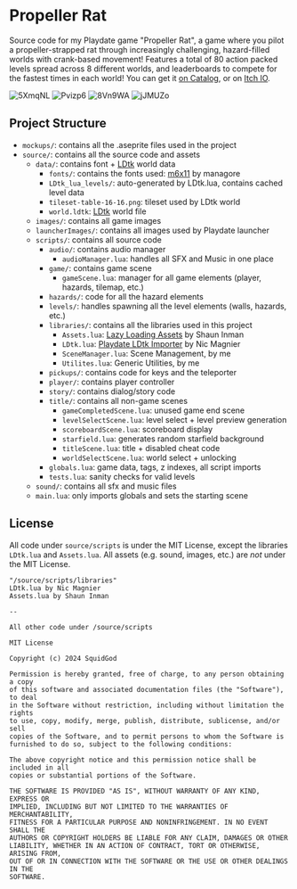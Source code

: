 # Propeller Rat
Source code for my Playdate game "Propeller Rat", a game where you pilot a propeller-strapped rat through increasingly challenging, hazard-filled worlds with crank-based movement! Features a total of 80 action packed levels spread across 8 different worlds, and leaderboards to compete for the fastest times in each world! You can get it [on Catalog](https://play.date/games/propeller-rat), or on [Itch IO](https://squidgod.itch.io/propeller-rat).

![5XmqNL](https://github.com/user-attachments/assets/22681be5-72bf-43ad-bec0-1d249f12f181)
![Pvizp6](https://github.com/user-attachments/assets/7108e9ce-0862-4f1f-80e5-fdc2811a9ab0)
![8Vn9WA](https://github.com/user-attachments/assets/8f300b6e-6a39-45bd-90fa-1488bba71798)
![jJMUZo](https://github.com/user-attachments/assets/4e4bc5e2-32cd-496b-8c90-b7b34fda7835)


## Project Structure
- `mockups/`: contains all the .aseprite files used in the project
- `source/`: contains all the source code and assets
  - `data/`: contains font + [LDtk](https://ldtk.io/) world data
    - `fonts/`: contains the fonts used: [m6x11](https://managore.itch.io/m6x11) by managore
    - `LDtk_lua_levels/`: auto-generated by LDtk.lua, contains cached level data
    - `tileset-table-16-16.png`: tileset used by LDtk world
    - `world.ldtk`: [LDtk](https://ldtk.io/) world file
  - `images/`: contains all game images
  - `launcherImages/`: contains all images used by Playdate launcher
  - `scripts/`: contains all source code
    - `audio/`: contains audio manager
      - `audioManager.lua`: handles all SFX and Music in one place
    - `game/`: contains game scene
      - `gameScene.lua`: manager for all game elements (player, hazards, tilemap, etc.)
    - `hazards/`: code for all the hazard elements
    - `levels/`: handles spawning all the level elements (walls, hazards, etc.)
    - `libraries/`: contains all the libraries used in this project
      - `Assets.lua`: [Lazy Loading Assets](https://devforum.play.date/t/best-practices-for-managing-lots-of-assets/395/2) by Shaun Inman
      - `LDtk.lua`: [Playdate LDtk Importer](https://github.com/NicMagnier/PlaydateLDtkImporter) by Nic Magnier
      - `SceneManager.lua`: Scene Management, by me
      - `Utilites.lua`: Generic Utilities, by me
    - `pickups/`: contains code for keys and the teleporter
    - `player/`: contains player controller
    - `story/`: contains dialog/story code
    - `title/`: contains all non-game scenes
      - `gameCompletedScene.lua`: unused game end scene
      - `levelSelectScene.lua`: level select + level preview generation
      - `scoreboardScene.lua`: scoreboard display
      - `starfield.lua`: generates random starfield background
      - `titleScene.lua`: title + disabled cheat code
      - `worldSelectScene.lua`: world select + unlocking
    - `globals.lua`: game data, tags, z indexes, all script imports
    - `tests.lua`: sanity checks for valid levels
  - `sound/`: contains all sfx and music files
  - `main.lua`: only imports globals and sets the starting scene

## License
All code under `source/scripts` is under the MIT License, except the libraries `LDtk.lua` and `Assets.lua`. All assets (e.g. sound, images, etc.) are *not* under the MIT License.
```
"/source/scripts/libraries"
LDtk.lua by Nic Magnier
Assets.lua by Shaun Inman

--

All other code under /source/scripts

MIT License

Copyright (c) 2024 SquidGod

Permission is hereby granted, free of charge, to any person obtaining a copy
of this software and associated documentation files (the "Software"), to deal
in the Software without restriction, including without limitation the rights
to use, copy, modify, merge, publish, distribute, sublicense, and/or sell
copies of the Software, and to permit persons to whom the Software is
furnished to do so, subject to the following conditions:

The above copyright notice and this permission notice shall be included in all
copies or substantial portions of the Software.

THE SOFTWARE IS PROVIDED "AS IS", WITHOUT WARRANTY OF ANY KIND, EXPRESS OR
IMPLIED, INCLUDING BUT NOT LIMITED TO THE WARRANTIES OF MERCHANTABILITY,
FITNESS FOR A PARTICULAR PURPOSE AND NONINFRINGEMENT. IN NO EVENT SHALL THE
AUTHORS OR COPYRIGHT HOLDERS BE LIABLE FOR ANY CLAIM, DAMAGES OR OTHER
LIABILITY, WHETHER IN AN ACTION OF CONTRACT, TORT OR OTHERWISE, ARISING FROM,
OUT OF OR IN CONNECTION WITH THE SOFTWARE OR THE USE OR OTHER DEALINGS IN THE
SOFTWARE.
```
